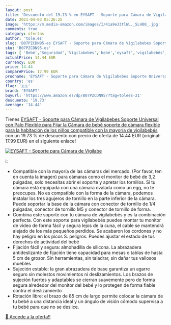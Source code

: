 ```yaml
---
layout: post
title: 'Descuento del 19.73 % en EYSAFT - Soporte para Cámara de Vigilabe'
date: 2021-04-03 05:26:25
image: 'https://m.media-amazon.com/images/I/41a9eJ3tlWL._SL400_.jpg'
comments: true
category: ofertas
author: 'tole.es'
slug: 'B07PZCDN95-es EYSAFT - Soporte para Cámara de Vigilabebes Soporte...'
sku: 'B07PZCDN95-es'
tags: [ 'Bebé','Seguridad','Vigilabebés','bebé','eysaft','vigilabebés', ]
actualPrice: 14.44 EUR
currency: EUR
price: 14.44
comparePrice: 17.99 EUR
prodname: 'EYSAFT - Soporte para Cámara de Vigilabebes Soporte Universal con Palo Flexible para Fijar la Cámara de bebé soporte de cámara flexible para la habitación de los niños  compatible con la mayoría de vigilabebés'
country: 'es'
flag: '🇪🇸'
brand: 'EYSAFT'
buyurl: 'https://www.amazon.es/dp/B07PZCDN95/?tag=tolees-21'
descuento: '19.73'
average: '14.44'
---
```


Tienes [EYSAFT - Soporte para Cámara de Vigilabebes Soporte Universal con Palo Flexible para Fijar la Cámara de bebé soporte de cámara flexible para la habitación de los niños  compatible con la mayoría de vigilabebés](https://www.amazon.es/dp/B07PZCDN95/?tag=tolees-21) con un 19.73 % de descuento con precio de oferta de 14.44 EUR (original: 17.99 EUR) en el siguiente enlace!

[![EYSAFT - Soporte para Cámara de Vigilabe](https://m.media-amazon.com/images/I/41a9eJ3tlWL._SL400_.jpg)](https://www.amazon.es/dp/B07PZCDN95/?tag=tolees-21)

ℹ️:

- Compatible con la mayoría de las cámaras del mercado. (Por favor, ten en cuenta la imagen) para cámaras como el monitor de bebé de 3,2 pulgadas, solo necesitas abrir el soporte y apretar los tornillos. Si tu cámara está equipada con una cámara ovalada como un egg, no te preocupes. No es compatible con la forma de la cámara, podemos instalar los tres agujeros de tornillo en la parte inferior de la cámara. Puede soportar la base de la cámara con conector de tornillo de 1/4 pulgadas, conector de tornillo M5 y conector de tornillo de forma.
- Combina este soporte con tu cámara de vigilabebés y es la combinación perfecta. Con este soporte para vigilabebés puedes montar tu monitor de vídeo de forma fácil y segura lejos de la cuna, el cable se mantendrá alejado de los más pequeños perdidos. Se acabaron los cordones y no hay peligro en los picos S. peligros. Puedes ajustar el estado de tus derechos de actividad del bebé
- Fijación fácil y segura: almohadilla de silicona. La abrazadera antideslizante de fijación tiene capacidad para mesas o tablas de hasta 5 cm de grosor. Sin herramientas, sin taladrar, sin dañar tus valiosos muebles
- Sujeción estable: la gran abrazadera de base garantiza un agarre seguro sin molestos movimientos ni deslizamientos. Los brazos de sujeción fuertes y adaptables se cierran suavemente pero de forma segura alrededor del monitor del bebé y lo protegen de forma fiable contra el deslizamiento
- Rotación libre: el brazo de 85 cm de largo permite colocar la cámara de tu bebé a una distancia ideal y un ángulo de visión cómodo supervisa a tu bebé para que no se deslice.

[🛒 Accede a la oferta!!](https://www.amazon.es/dp/B07PZCDN95/?tag=tolees-21)
